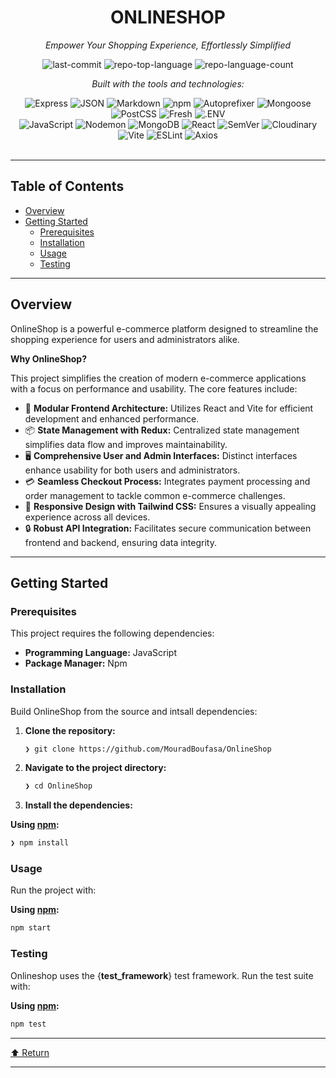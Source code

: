 <div id="top">

<!-- HEADER STYLE: CLASSIC -->
<div align="center">


# ONLINESHOP

<em>Empower Your Shopping Experience, Effortlessly Simplified</em>

<!-- BADGES -->
<img src="https://img.shields.io/github/last-commit/MouradBoufasa/OnlineShop?style=flat&logo=git&logoColor=white&color=0080ff" alt="last-commit">
<img src="https://img.shields.io/github/languages/top/MouradBoufasa/OnlineShop?style=flat&color=0080ff" alt="repo-top-language">
<img src="https://img.shields.io/github/languages/count/MouradBoufasa/OnlineShop?style=flat&color=0080ff" alt="repo-language-count">

<em>Built with the tools and technologies:</em>

<img src="https://img.shields.io/badge/Express-000000.svg?style=flat&logo=Express&logoColor=white" alt="Express">
<img src="https://img.shields.io/badge/JSON-000000.svg?style=flat&logo=JSON&logoColor=white" alt="JSON">
<img src="https://img.shields.io/badge/Markdown-000000.svg?style=flat&logo=Markdown&logoColor=white" alt="Markdown">
<img src="https://img.shields.io/badge/npm-CB3837.svg?style=flat&logo=npm&logoColor=white" alt="npm">
<img src="https://img.shields.io/badge/Autoprefixer-DD3735.svg?style=flat&logo=Autoprefixer&logoColor=white" alt="Autoprefixer">
<img src="https://img.shields.io/badge/Mongoose-F04D35.svg?style=flat&logo=Mongoose&logoColor=white" alt="Mongoose">
<img src="https://img.shields.io/badge/PostCSS-DD3A0A.svg?style=flat&logo=PostCSS&logoColor=white" alt="PostCSS">
<img src="https://img.shields.io/badge/Fresh-FFDB1E.svg?style=flat&logo=Fresh&logoColor=black" alt="Fresh">
<img src="https://img.shields.io/badge/.ENV-ECD53F.svg?style=flat&logo=dotenv&logoColor=black" alt=".ENV">
<br>
<img src="https://img.shields.io/badge/JavaScript-F7DF1E.svg?style=flat&logo=JavaScript&logoColor=black" alt="JavaScript">
<img src="https://img.shields.io/badge/Nodemon-76D04B.svg?style=flat&logo=Nodemon&logoColor=white" alt="Nodemon">
<img src="https://img.shields.io/badge/MongoDB-47A248.svg?style=flat&logo=MongoDB&logoColor=white" alt="MongoDB">
<img src="https://img.shields.io/badge/React-61DAFB.svg?style=flat&logo=React&logoColor=black" alt="React">
<img src="https://img.shields.io/badge/SemVer-3F4551.svg?style=flat&logo=SemVer&logoColor=white" alt="SemVer">
<img src="https://img.shields.io/badge/Cloudinary-3448C5.svg?style=flat&logo=Cloudinary&logoColor=white" alt="Cloudinary">
<img src="https://img.shields.io/badge/Vite-646CFF.svg?style=flat&logo=Vite&logoColor=white" alt="Vite">
<img src="https://img.shields.io/badge/ESLint-4B32C3.svg?style=flat&logo=ESLint&logoColor=white" alt="ESLint">
<img src="https://img.shields.io/badge/Axios-5A29E4.svg?style=flat&logo=Axios&logoColor=white" alt="Axios">

</div>
<br>

---

## Table of Contents

- [Overview](#overview)
- [Getting Started](#getting-started)
    - [Prerequisites](#prerequisites)
    - [Installation](#installation)
    - [Usage](#usage)
    - [Testing](#testing)

---

## Overview

OnlineShop is a powerful e-commerce platform designed to streamline the shopping experience for users and administrators alike.

**Why OnlineShop?**

This project simplifies the creation of modern e-commerce applications with a focus on performance and usability. The core features include:

- 🛒 **Modular Frontend Architecture:** Utilizes React and Vite for efficient development and enhanced performance.
- 📦 **State Management with Redux:** Centralized state management simplifies data flow and improves maintainability.
- 🖥️ **Comprehensive User and Admin Interfaces:** Distinct interfaces enhance usability for both users and administrators.
- 💳 **Seamless Checkout Process:** Integrates payment processing and order management to tackle common e-commerce challenges.
- 🎨 **Responsive Design with Tailwind CSS:** Ensures a visually appealing experience across all devices.
- 🔒 **Robust API Integration:** Facilitates secure communication between frontend and backend, ensuring data integrity.

---

## Getting Started

### Prerequisites

This project requires the following dependencies:

- **Programming Language:** JavaScript
- **Package Manager:** Npm

### Installation

Build OnlineShop from the source and intsall dependencies:

1. **Clone the repository:**

    ```sh
    ❯ git clone https://github.com/MouradBoufasa/OnlineShop
    ```

2. **Navigate to the project directory:**

    ```sh
    ❯ cd OnlineShop
    ```

3. **Install the dependencies:**

**Using [npm](https://www.npmjs.com/):**

```sh
❯ npm install
```

### Usage

Run the project with:

**Using [npm](https://www.npmjs.com/):**

```sh
npm start
```

### Testing

Onlineshop uses the {__test_framework__} test framework. Run the test suite with:

**Using [npm](https://www.npmjs.com/):**

```sh
npm test
```

---

<div align="left"><a href="#top">⬆ Return</a></div>

---
